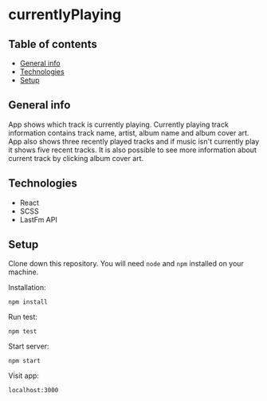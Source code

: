# currentlyPlaying

## Table of contents

- [General info](#general-info)
- [Technologies](#technologies)
- [Setup](#setup)

## General info

App shows which track is currently playing. Currently playing track information contains track name, artist, album name and album cover art. App also shows three recently played tracks and if music isn't currently play it shows five recent tracks. It is also possible to see more information about current track by clicking album cover art.

## Technologies

- React
- SCSS
- LastFm API

## Setup

Clone down this repository. You will need `node` and `npm` installed on your machine.

Installation:

`npm install`

Run test:

`npm test`

Start server:

`npm start`

Visit app:

`localhost:3000`
